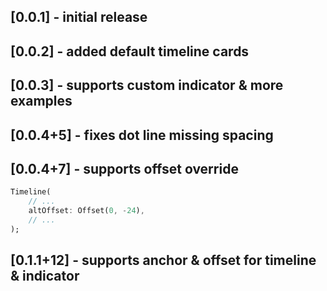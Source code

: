 ## [0.0.1] - initial release
## [0.0.2] - added default timeline cards
## [0.0.3] - supports custom indicator & more examples
## [0.0.4+5] - fixes dot line missing spacing
## [0.0.4+7] - supports offset override
```dart
Timeline(
    // ...
    altOffset: Offset(0, -24),
    // ...
);
```
## [0.1.1+12] - supports anchor & offset for timeline & indicator